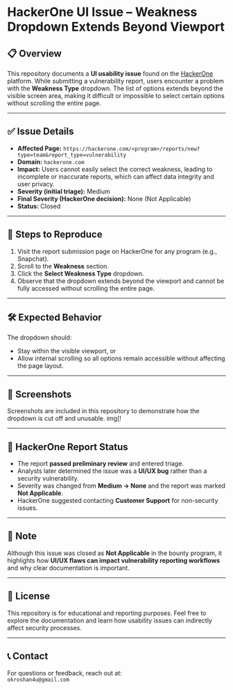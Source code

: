 # HackerOne UI Issue – Weakness Dropdown Extends Beyond Viewport

## 📋 Overview

This repository documents a **UI usability issue** found on the [HackerOne](https://hackerone.com) platform. While submitting a vulnerability report, users encounter a problem with the **Weakness Type** dropdown. The list of options extends beyond the visible screen area, making it difficult or impossible to select certain options without scrolling the entire page.

---

## ✅ Issue Details

- **Affected Page:** `https://hackerone.com/<program>/reports/new?type=team&report_type=vulnerability`  
- **Domain:** `hackerone.com`  
- **Impact:** Users cannot easily select the correct weakness, leading to incomplete or inaccurate reports, which can affect data integrity and user privacy.  
- **Severity (initial triage):** Medium  
- **Final Severity (HackerOne decision):** None (Not Applicable)  
- **Status:** Closed  

---

## 📂 Steps to Reproduce

1. Visit the report submission page on HackerOne for any program (e.g., Snapchat).  
2. Scroll to the **Weakness** section.  
3. Click the **Select Weakness Type** dropdown.  
4. Observe that the dropdown extends beyond the viewport and cannot be fully accessed without scrolling the entire page.

---

## 🛠 Expected Behavior

The dropdown should:  
- Stay within the visible viewport, or  
- Allow internal scrolling so all options remain accessible without affecting the page layout.

---

## 📸 Screenshots

Screenshots are included in this repository to demonstrate how the dropdown is cut off and unusable.
img[!

---

## 📂 HackerOne Report Status

- The report **passed preliminary review** and entered triage.  
- Analysts later determined the issue was a **UI/UX bug** rather than a security vulnerability.  
- Severity was changed from **Medium → None** and the report was marked **Not Applicable**.  
- HackerOne suggested contacting **Customer Support** for non-security issues.  

---

## 📖 Note

Although this issue was closed as **Not Applicable** in the bounty program, it highlights how **UI/UX flaws can impact vulnerability reporting workflows** and why clear documentation is important.

---

## 📖 License

This repository is for educational and reporting purposes. Feel free to explore the documentation and learn how usability issues can indirectly affect security processes.

---

## 📞 Contact

For questions or feedback, reach out at:  
`okroshan4u@gmail.com`
